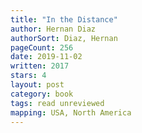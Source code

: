 ```yaml
---
title: "In the Distance"
author: Hernan Diaz
authorSort: Diaz, Hernan
pageCount: 256
date: 2019-11-02
written: 2017
stars: 4
layout: post
category: book
tags: read unreviewed
mapping: USA, North America
---
```

